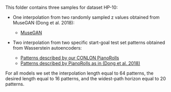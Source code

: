This folder contains three samples for dataset HP-10:

- One interpolation from two randomly sampled z values obtained from MuseGAN (Dong et al. 2018):

  - [MuseGAN](./MuseGAN_interpolation_from_random_to_random.mp3)

- Two interpolation from two specific start-goal test set patterns obtained from Wasserstein autoencoders:

  - [Patterns described by our CONLON PianoRolls](./WAE_PRC_interpolation_from_HighPop_Bridge_121_to_ProgressiveTrance_Bridge_74.mp3)
  - [Patterns described by PianoRolls as in (Dong et al. 2018)](./WAE_PR_interpolation_from_HighPop_Bridge_121_to_ProgressiveTrance_Bridge_74.mp3)

For all models we set the interpolation length equal to 64 patterns, the desired length equal to 16 patterns, and the widest-path horizon equal to 20 patterns.
